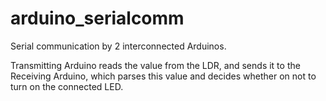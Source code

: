 # arduino_serialcomm
Serial communication by 2 interconnected Arduinos.

Transmitting Arduino reads the value from the LDR, and sends it to the Receiving Arduino, 
which parses this value and decides whether on not to turn on the connected LED.
